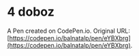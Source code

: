 # 4 doboz

A Pen created on CodePen.io. Original URL: [https://codepen.io/balnatalp/pen/eYBXbrg](https://codepen.io/balnatalp/pen/eYBXbrg).


